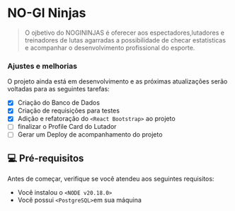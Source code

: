 # NO-GI Ninjas

> O ojbetivo do NOGININJAS é oferecer aos espectadores,lutadores e treinadores de lutas agarradas a possibilidade de checar estatisticas e acompanhar o desenvolvimento profissional do esporte.

### Ajustes e melhorias

O projeto ainda está em desenvolvimento e as próximas atualizações serão voltadas para as seguintes tarefas:

- [x] Criação do Banco de Dados
- [x] Criação de requisições para testes
- [x] Adição e refatoração do `<React Bootstrap>` ao projeto
- [ ] finalizar o Profile Card do Lutador
- [ ] Gerar um Deploy de acompanhamento do projeto

## 💻 Pré-requisitos

Antes de começar, verifique se você atendeu aos seguintes requisitos:

- Você instalou o `<NODE v20.18.0>`
- Você possui `<PostgreSQL>`em sua máquina

